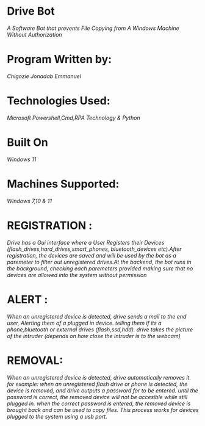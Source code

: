 # Drive Bot

*A Software Bot that prevents File Copying from A Windows Machine Without Authorization*

# Program Written by: 
 *Chigozie Jonadab Emmanuel*

# Technologies Used: 
*Microsoft Powershell,Cmd,RPA Technology & Python*
# Built On  
*Windows 11*

# Machines Supported:
*Windows 7,10 & 11*
                                                  
# REGISTRATION :   
*Drive has a Gui interface where a User Registers their Devices (flash_drives,hard_drives,smart_phones, bluetooth_devices etc).After registration, the devices are saved and will be used by the bot as a paremeter to filter out unregistered drives.At the backend, the bot runs in the background, checking each paremeters provided making sure that no devices are allowed into the system without permission*

# ALERT : 
*When an unregistered device is detected, drive sends a mail to the end user, Alerting them of a plugged in device. telling them if its a phone,bluetooth or external drives (flash,ssd,hdd).  drive takes the picture of the intruder (depends on how close the intruder is to the webcam)*

# REMOVAL: 
*When an unregistered device is detected, drive automatically removes it. for example: when an unregistered flash drive or phone is detected, the device is removed, and drive outputs a password for to be entered. until the password is correct, the removed device will not be accesible while still plugged in. when the correct password is entered, the removed device is brought back and can be used to copy files. This process works for devices plugged to the system using a usb port.*

